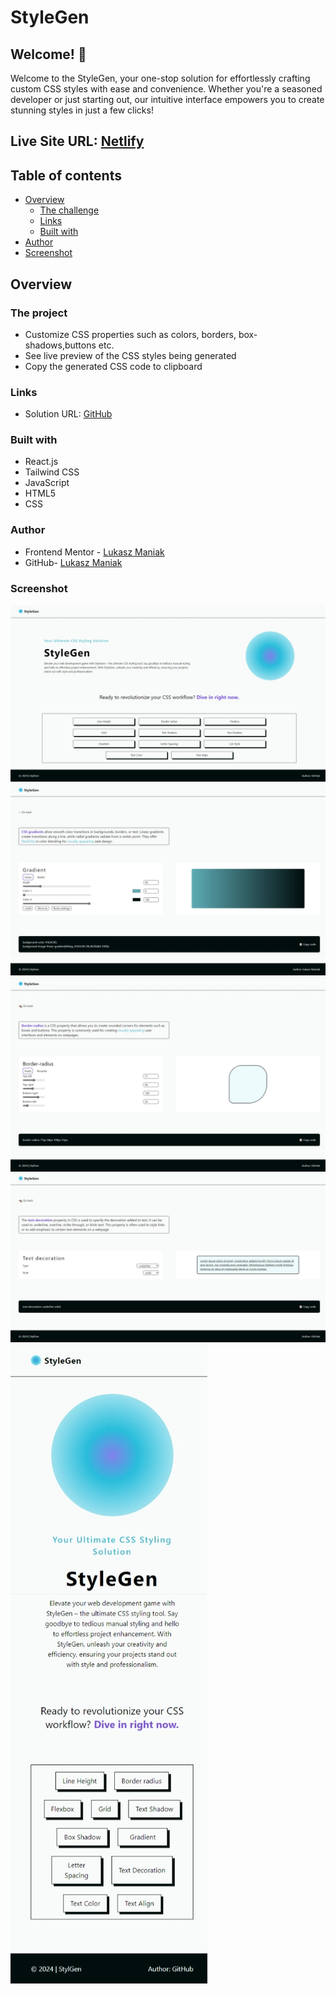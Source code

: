 # StyleGen

## Welcome! 👋

Welcome to the StyleGen, your one-stop solution for effortlessly crafting custom CSS styles with ease and convenience. Whether you're a seasoned developer or just starting out, our intuitive interface empowers you to create stunning styles in just a few clicks!

## Live Site URL: [Netlify](https://stylegen.netlify.app/)

## Table of contents

- [Overview](#overview)
  - [The challenge](#the-challenge)
  - [Links](#links)
  - [Built with](#built-with)
- [Author](#author)
- [Screenshot](#screenshot)

## Overview

### The project

- Customize CSS properties such as colors, borders, box-shadows,buttons etc.
- See live preview of the CSS styles being generated
- Copy the generated CSS code to clipboard

### Links

- Solution URL: [GitHub](https://github.com/LukaszManiak/StyleGen)

### Built with

- React.js
- Tailwind CSS
- JavaScript
- HTML5
- CSS

### Author

- Frontend Mentor - [Lukasz Maniak](https://www.frontendmentor.io/profile/Mejniak)
- GitHub- [Lukasz Maniak](https://github.com/LukaszManiak)

### Screenshot

![Screenshot 1](/screenshots/screen1.jpeg?raw=true "Screenshot 1")
![Screenshot 5](/screenshots/screen5.jpeg?raw=true "Screenshot 5")
![Screenshot 2](/screenshots/screen2.jpeg?raw=true "Screenshot 2")
![Screenshot 3](/screenshots/screen3.jpeg?raw=true "Screenshot 3")
![Screenshot 4](/screenshots/screen4.jpeg?raw=true "Screenshot 4")
